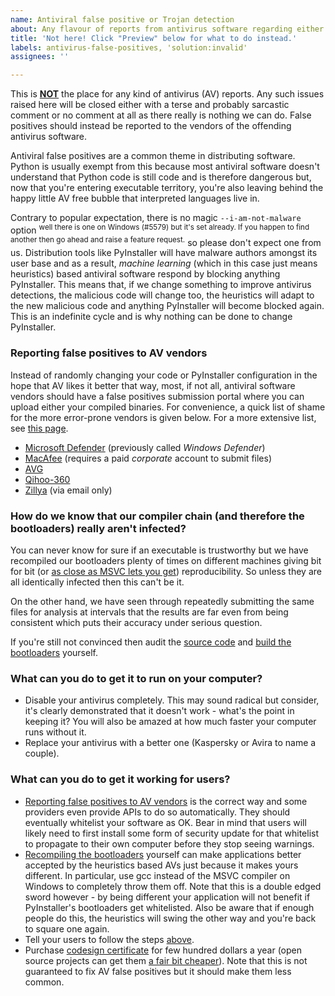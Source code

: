 ```yaml
---
name: Antiviral false positive or Trojan detection
about: Any flavour of reports from antivirus software regarding either PyInstaller's bootloaders or software built by PyInstaller.
title: 'Not here! Click "Preview" below for what to do instead.'
labels: antivirus-false-positives, 'solution:invalid'
assignees: ''

---
```


This is <u>**NOT**</u> the place for any kind of antivirus (AV) reports. Any such issues raised here will be closed either with a terse and probably sarcastic comment or no comment at all as there really is nothing we can do. False positives should instead be reported to the vendors of the offending antivirus software.

Antiviral false positives are a common theme in distributing software. Python is usually exempt from this because most antiviral software doesn't understand that Python code is still code and is therefore dangerous but, now that you're entering executable territory, you're also leaving behind the happy little AV free bubble that interpreted languages live in.

Contrary to popular expectation, there is no magic `--i-am-not-malware` option <sup>well there is one on Windows (#5579) but it's set already. If you happen to find another then go ahead and raise a feature request.</sup> so please don't expect one from us. Distribution tools like PyInstaller will have malware authors amongst its user base and as a result, *machine learning*  (which in this case just means heuristics) based antiviral software respond by blocking anything PyInstaller. This means that, if we change something to improve antivirus detections, the malicious code will change too, the heuristics will adapt to the new malicious code and anything PyInstaller will become blocked again. This is an indefinite cycle and is why nothing can be done to change PyInstaller.


### Reporting false positives to AV vendors

Instead of randomly changing your code or PyInstaller configuration in the hope that AV likes it better that way, most, if not all, antiviral software vendors should have a false positives submission portal where you can upload either your compiled binaries. For convenience, a quick list of shame for the more error-prone vendors is given below. For a more extensive list, see [this page](https://www.techsupportalert.com/content/how-report-malware-or-false-positives-multiple-antivirus-vendors.htm#Easily_Submit_Malware_To_All_Vendors).

* [Microsoft Defender](https://www.microsoft.com/wdsi/filesubmission) (previously called *Windows Defender*)
* [MacAfee](https://www.microsoft.com/en-us/wdsi/filesubmission) (requires a paid *corporate* account to submit files)
* [AVG](https://www.avg.com/en-us/false-positive-file-form)
* [Qihoo-360](http://www.360totalsecurity.com/en/suspicion.html)
* [Zillya](mailto:antivirus@zillya.com?subject=False%20Positive%20Submission&body=The%20sample%20is%20in%20a%20password%20protected%20zip%20file%0A%0AThe%20password%20for%20the%20attachment%20is%20infected) (via email only)


### How do we know that our compiler chain (and therefore the bootloaders) really aren't infected?

You can never know for sure if an executable is trustworthy but we have recompiled our bootloaders plenty of times on different machines giving bit for bit (or [as close as MSVC lets you get](https://bytepointer.com/articles/the_microsoft_rich_header.htm)) reproducibility. So unless they are all identically infected then this can't be it.

On the other hand, we have seen through repeatedly submitting the same files for analysis at intervals that the results are far even from being consistent which puts their accuracy under serious question.

If you're still not convinced then audit the [source code](https://github.com/pyinstaller/pyinstaller/tree/master/bootloader/src) and [build the bootloaders](https://pyinstaller.readthedocs.io/en/latest/bootloader-building.html) yourself.


### What can you do to get it to run on your computer?

* Disable your antivirus completely. This may sound radical but consider, it's clearly demonstrated that it doesn't work - what's the point in keeping it? You will also be amazed at how much faster your computer runs without it.
* Replace your antivirus with a better one (Kaspersky or Avira to name a couple).


### What can you do to get it working for users?

* [Reporting false positives to AV vendors](#reporting-false-positives-to-av-vendors) is the correct way and some providers even provide APIs to do so automatically. They should eventually whitelist your software as OK. Bear in mind that users will likely need to first install some form of security update for that whitelist to propagate to their own computer before they stop seeing warnings.
* [Recompiling the bootloaders](https://pyinstaller.readthedocs.io/en/latest/bootloader-building.html) yourself can make applications better accepted by the heuristics based AVs just because it makes yours different. In particular, use gcc instead of the MSVC compiler on Windows to completely throw them off. Note that this is a double edged sword however - by being different your application will not benefit if PyInstaller's bootloaders get whitelisted. Also be aware that if enough people do this, the heuristics will swing the other way and you're back to square one again.
* Tell your users to follow the steps [above](#what-can-you-do-to-get-it-to-run-on-your-computer).
* Purchase [codesign certificate](https://www.digicert.com/signing/code-signing-certificates) for few hundred dollars a year (open source projects can get them [a fair bit cheaper](https://shop.certum.eu/open-source-code-signing-on-simplysign.html)). Note that this is not guaranteed to fix AV false positives but it should make them less common.
